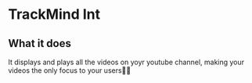 # TrackMind Int
## What it does
It displays and plays all the videos on yoyr youtube channel, making your videos the only focus to your users👍🏽
